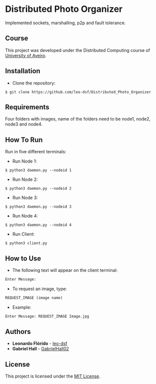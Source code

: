 # Distributed Photo Organizer
Implemented sockets, marshalling, p2p and fault tolerance.

## Course
This project was developed under the Distributed Computing course of [University of Aveiro](https://www.ua.pt/).

## Installation
* Clone the repository:
```console
$ git clone https://github.com/leo-dsf/Distributed_Photo_Organizer
```

## Requirements
Four folders with images, name of the folders need to be node1, node2, node3 and node4.

## How To Run
Run in five different terminals:
* Run Node 1:
```console
$ python3 daemon.py --nodeid 1
```
* Run Node 2:
```console
$ python3 daemon.py --nodeid 2
```
* Run Node 3:
```console
$ python3 daemon.py --nodeid 3
```
* Run Node 4:
```console
$ python3 daemon.py --nodeid 4
```
* Run Client:
```console
$ python3 client.py
```

## How to Use
* The following text will appear on the client terminal:
```python
Enter Message:
```
* To request an image, type:
```python
REQUEST_IMAGE (image name)
```
* Example:
```python
Enter Message: REQUEST_IMAGE Image.jpg
```

## Authors
* **Leonardo Flórido** - [leo-dsf](https://github.com/leo-dsf)
* **Gabriel Hall** - [GabrielHall02](https://github.com/GabrielHall02)

## License
This project is licensed under the [MIT License](LICENSE).